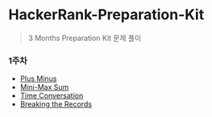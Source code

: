 # HackerRank-Preparation-Kit

> 3 Months Preparation Kit 문제 풀이

### 1주차

- [Plus Minus](/Week1/Plus-Minus.js)
- [Mini-Max Sum](/Week1/Mini-Max-Sum.js)
- [Time Conversation](/Week1/Time-Conversation.js)
- [Breaking the Records](/Week1/Breaking-the-Records.js)
